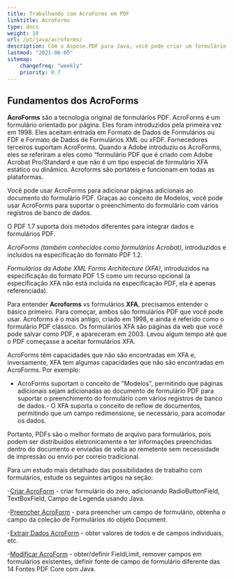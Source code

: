 ```yaml
---
title: Trabalhando com AcroForms em PDF 
linktitle: AcroForms
type: docs
weight: 10
url: /pt/java/acroforms/
description: Com o Aspose.PDF para Java, você pode criar um formulário do zero, preencher o campo do formulário em um documento PDF, extrair dados do formulário, adicionar ou remover campos no formulário existente.
lastmod: "2021-06-05"
sitemap:
    changefreq: "weekly"
    priority: 0.7
---
```


## Fundamentos dos AcroForms

**AcroForms** são a tecnologia original de formulários PDF. AcroForms é um formulário orientado por página. Eles foram introduzidos pela primeira vez em 1998. Eles aceitam entrada em Formato de Dados de Formulários ou FDF e Formato de Dados de Formulários XML ou xFDF. Fornecedores terceiros suportam AcroForms. Quando a Adobe introduziu os AcroForms, eles se referiram a eles como “formulário PDF que é criado com Adobe Acrobat Pro/Standard e que não é um tipo especial de formulário XFA estático ou dinâmico. Acroforms são portáteis e funcionam em todas as plataformas.

Você pode usar AcroForms para adicionar páginas adicionais ao documento do formulário PDF.
 Graças ao conceito de Modelos, você pode usar AcroForms para suportar o preenchimento do formulário com vários registros de banco de dados.

O PDF 1.7 suporta dois métodos diferentes para integrar dados e formulários PDF.

*AcroForms (também conhecidos como formulários Acrobat)*, introduzidos e incluídos na especificação do formato PDF 1.2.

*Formulários da Adobe XML Forms Architecture (XFA)*, introduzidos na especificação do formato PDF 1.5 como um recurso opcional (a especificação XFA não está incluída na especificação PDF, ela é apenas referenciada).

Para entender **Acroforms** vs formulários **XFA**, precisamos entender o básico primeiro. Para começar, ambos são formulários PDF que você pode usar. Acroforms é o mais antigo, criado em 1998, e ainda é referido como o formulário PDF clássico. Os formulários XFA são páginas da web que você pode salvar como PDF, e apareceram em 2003. Levou algum tempo até que o PDF começasse a aceitar formulários XFA.

AcroForms têm capacidades que não são encontradas em XFA e, inversamente, XFA tem algumas capacidades que não são encontradas em AcroForms. Por exemplo:

- AcroForms suportam o conceito de "Modelos", permitindo que páginas adicionais sejam adicionadas ao documento de formulário PDF para suportar o preenchimento do formulário com vários registros de banco de dados.- O XFA suporta o conceito de reflow de documentos, permitindo que um campo redimensione, se necessário, para acomodar os dados.

Portanto, PDFs são o melhor formato de arquivo para formulários, pois podem ser distribuídos eletronicamente e ter informações preenchidas dentro do documento e enviadas de volta ao remetente sem necessidade de impressão ou envio por correio tradicional.

Para um estudo mais detalhado das possibilidades de trabalho com formulários, estude os seguintes artigos na seção:

-[Criar AcroForm](/pdf/pt/java/create-form/) - criar formulário do zero, adicionando RadioButtonField, TextBoxField, Campo de Legenda usando Java.

-[Preencher AcroForm](/pdf/pt/java/fill-form/) - para preencher um campo de formulário, obtenha o campo da coleção de Formulários do objeto Document.

-[Extrair Dados AcroForm](/pdf/pt/java/extract-form/) - obter valores de todos e de campos individuais, etc.

-[Modificar AcroForm](/pdf/pt/java/modifing-form/) - obter/definir FieldLimit, remover campos em formulários existentes, definir fonte de campo de formulário diferente das 14 Fontes PDF Core com Java.